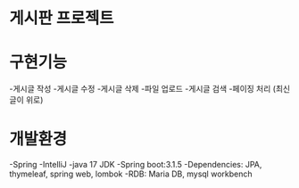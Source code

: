 # 게시판 프로젝트

# 구현기능
-게시글 작성
-게시글 수정
-게시글 삭제
-파일 업로드
-게시글 검색
-페이징 처리 (최신글이 위로)


# 개발환경
-Spring 
-IntelliJ
-java 17 JDK
-Spring boot:3.1.5
-Dependencies: JPA, thymeleaf, spring web, lombok
-RDB: Maria DB, mysql workbench
